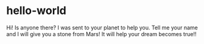 # hello-world

Hi! Is anyone there?
I was sent to your planet to help you.
Tell me your name and I will give you a stone from Mars!
It will help your dream becomes true!!
